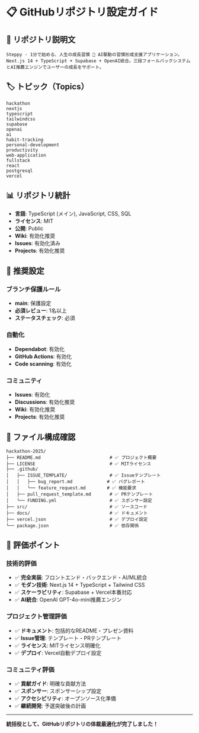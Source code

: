 # 📋 GitHubリポジトリ設定ガイド

## 🎯 リポジトリ説明文
```
Steppy - 1分で始める、人生の成長習慣 🚀 AI駆動の習慣形成支援アプリケーション。Next.js 14 + TypeScript + Supabase + OpenAI統合。三段フォールバックシステムとAI推薦エンジンでユーザーの成長をサポート。
```

## 🏷️ トピック（Topics）
```
hackathon
nextjs
typescript
tailwindcss
supabase
openai
ai
habit-tracking
personal-development
productivity
web-application
fullstack
react
postgresql
vercel
```

## 📊 リポジトリ統計
- **言語**: TypeScript (メイン), JavaScript, CSS, SQL
- **ライセンス**: MIT
- **公開**: Public
- **Wiki**: 有効化推奨
- **Issues**: 有効化済み
- **Projects**: 有効化推奨

## 🔧 推奨設定

### ブランチ保護ルール
- **main**: 保護設定
- **必須レビュー**: 1名以上
- **ステータスチェック**: 必須

### 自動化
- **Dependabot**: 有効化
- **GitHub Actions**: 有効化
- **Code scanning**: 有効化

### コミュニティ
- **Issues**: 有効化
- **Discussions**: 有効化推奨
- **Wiki**: 有効化推奨
- **Projects**: 有効化推奨

## 📁 ファイル構成確認
```
hackathon-2025/
├── README.md                          # ✅ プロジェクト概要
├── LICENSE                            # ✅ MITライセンス
├── .github/
│   ├── ISSUE_TEMPLATE/                # ✅ Issueテンプレート
│   │   ├── bug_report.md             # ✅ バグレポート
│   │   └── feature_request.md        # ✅ 機能要求
│   ├── pull_request_template.md       # ✅ PRテンプレート
│   └── FUNDING.yml                    # ✅ スポンサー設定
├── src/                               # ✅ ソースコード
├── docs/                              # ✅ ドキュメント
├── vercel.json                        # ✅ デプロイ設定
└── package.json                       # ✅ 依存関係
```

## 🎯 評価ポイント

### 技術的評価
- ✅ **完全実装**: フロントエンド・バックエンド・AI/ML統合
- ✅ **モダン技術**: Next.js 14 + TypeScript + Tailwind CSS
- ✅ **スケーラビリティ**: Supabase + Vercel本番対応
- ✅ **AI統合**: OpenAI GPT-4o-mini推薦エンジン

### プロジェクト管理評価
- ✅ **ドキュメント**: 包括的なREADME・プレゼン資料
- ✅ **Issue管理**: テンプレート・PRテンプレート
- ✅ **ライセンス**: MITライセンス明確化
- ✅ **デプロイ**: Vercel自動デプロイ設定

### コミュニティ評価
- ✅ **貢献ガイド**: 明確な貢献方法
- ✅ **スポンサー**: スポンサーシップ設定
- ✅ **アクセシビリティ**: オープンソース化準備
- ✅ **継続開発**: 予選突破後の計画

---

**統括役として、GitHubリポジトリの体裁最適化が完了しました！**
